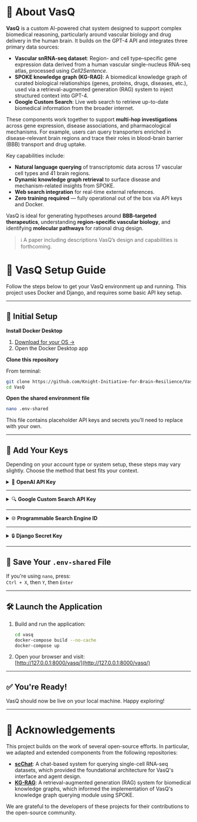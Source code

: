 # 🧬 About VasQ

**VasQ** is a custom AI-powered chat system designed to support complex biomedical reasoning, particularly around vascular biology and drug delivery in the human brain. It builds on the GPT-4 API and integrates three primary data sources:

- **Vascular snRNA-seq dataset**: Region- and cell type–specific gene expression data derived from a human vascular single-nucleus RNA-seq atlas, processed using *Cell2Sentence*.
- **SPOKE knowledge graph (KG-RAG)**: A biomedical knowledge graph of curated biological relationships (genes, proteins, drugs, diseases, etc.), used via a retrieval-augmented generation (RAG) system to inject structured context into GPT-4.
- **Google Custom Search**: Live web search to retrieve up-to-date biomedical information from the broader internet.

These components work together to support **multi-hop investigations** across gene expression, disease associations, and pharmacological mechanisms. For example, users can query transporters enriched in disease-relevant brain regions and trace their roles in blood-brain barrier (BBB) transport and drug uptake.

Key capabilities include:

- **Natural language querying** of transcriptomic data across 17 vascular cell types and 41 brain regions.
- **Dynamic knowledge graph retrieval** to surface disease and mechanism-related insights from SPOKE.
- **Web search integration** for real-time external references.
- **Zero training required** — fully operational out of the box via API keys and Docker.

VasQ is ideal for generating hypotheses around **BBB-targeted therapeutics**, understanding **region-specific vascular biology**, and identifying **molecular pathways** for rational drug design.

> ℹ️ A paper including descriptions VasQ’s design and capabilities is forthcoming.

# 🧠 VasQ Setup Guide

Follow the steps below to get your VasQ environment up and running. This project uses Docker and Django, and requires some basic API key setup.

---

## 🚀 Initial Setup

**Install Docker Desktop**  

1. [Download for your OS →](https://docs.docker.com/desktop/)
2. Open the Docker Desktop app

**Clone this repository**

From terminal:

   ```bash
   git clone https://github.com/Knight-Initiative-for-Brain-Resilience/VasQ.git
   cd VasQ
   ```

**Open the shared environment file**

   ```bash
   nano .env-shared
   ```

   This file contains placeholder API keys and secrets you’ll need to replace with your own.

---

## 🔑 Add Your Keys

Depending on your account type or system setup, these steps may vary slightly. Choose the method that best fits your context.

<details>
<summary>🧠 <strong>OpenAI API Key</strong></summary>

#### Individual Users

1. Create or sign in: [OpenAI Account](https://auth.openai.com/create-account)  
2. Go to [API Keys](https://platform.openai.com/api-keys)  
3. Click `+ Create new secret key`  
4. Name it, keep **Default project** and **All permissions**
5. Click `Create secret key`
6. Copy the key into your `.env-shared` file

#### Organization Accounts

1. Log in to your org account  
2. Visit [Organization API Keys](https://platform.openai.com/settings/organization/api-keys)  
3. Click `+ Create new secret key`  
4. Name it, choose the appropriate project, keep **All permissions**
5. Click `Create secret key`
6. Copy the key into your `.env-shared` file

</details>

---

<details>
<summary>🔍 <strong>Google Custom Search API Key</strong></summary>

> ⚠️ Google offers a generous free trial for this API.

1. Log in to your [Google Account](https://accounts.google.com)  
2. Go to [Google Custom Search API](https://console.cloud.google.com/marketplace/product/google/customsearch.googleapis.com)  
3. Create or select a project  
4. Click **Enable** 
5. In the sidebar, go to **Credentials**  
6. Click `+ Create credentials` → **API key**  
7. Click **Edit API key**  
8. Under **Application restrictions**, choose **None**  
9. Under **API restrictions**, select **Restrict key**  
10. From the dropdown, choose **Custom Search API** → Click **OK**  
11. Click **Save**, **Show key**, then copy the API key into `.env-shared`

</details>

---

<details>
<summary>🌐 <strong>Programmable Search Engine ID</strong></summary>

1. Go to the [Programmable Search Control Panel](https://programmablesearchengine.google.com/controlpanel/all)  
2. Click **Add**  
3. Name your engine  
4. For "What to search?", select **Search the entire web**  
5. Leave “Search settings” unchecked  
6. Fill out the CAPTCHA and click **Create**  
7. On the next page, go to **Back to all engines**  
8. Click on the engine you just created  
9. In the **Overview** section under **Basic**, copy your **Search engine ID** and paste it into `.env-shared`

</details>

---

<details>
<summary>🔒 <strong>Django Secret Key</strong></summary>

Open a new terminal window and navigate to your project folder. Enter the following:

```bash
python3 -m venv venv
source venv/bin/activate
pip install django
python -c "from django.core.management.utils import get_random_secret_key; print(get_random_secret_key())"
deactivate
```

Copy the generated key and add it to your `.env-shared` file. Close this window.

</details>

---

## 💾 Save Your `.env-shared` File

If you're using `nano`, press:  
`Ctrl + X`, then `Y`, then `Enter`

---

## 🛠️ Launch the Application

1. Build and run the application:

   ```bash
   cd vasq
   docker-compose build --no-cache
   docker-compose up
   ```

2. Open your browser and visit:  
   [http://127.0.0.1:8000/vasq/](http://127.0.0.1:8000/vasq/)

---

## ✅ You're Ready!

VasQ should now be live on your local machine. Happy exploring!

---

# 🙏 Acknowledgements

This project builds on the work of several open-source efforts. In particular, we adapted and extended components from the following repositories:

- [**scChat**](https://github.com/li-group/scChat): A chat-based system for querying single-cell RNA-seq datasets, which provided the foundational architecture for VasQ's interface and agent design.
- [**KG-RAG**](https://github.com/BaranziniLab/KG_RAG): A retrieval-augmented generation (RAG) system for biomedical knowledge graphs, which informed the implementation of VasQ's knowledge graph querying module using SPOKE.

We are grateful to the developers of these projects for their contributions to the open-source community.

